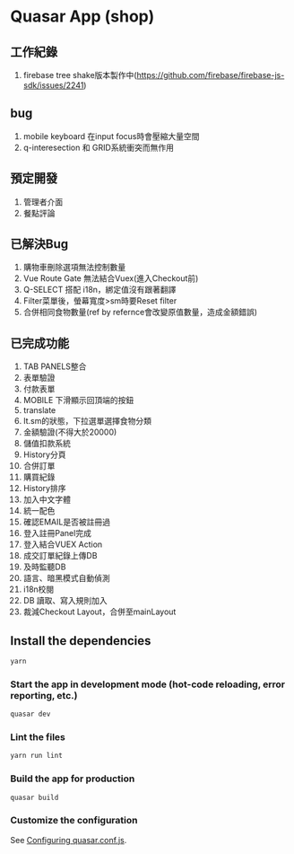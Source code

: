 # Quasar App (shop)

## 工作紀錄
1. firebase tree shake版本製作中(https://github.com/firebase/firebase-js-sdk/issues/2241)

## bug
1. mobile keyboard 在input focus時會壓縮大量空間 
1. q-interesection 和 GRID系統衝突而無作用

## 預定開發
1. 管理者介面
2. 餐點評論

## 已解決Bug
1. 購物車刪除選項無法控制數量
2. Vue Route Gate 無法結合Vuex(進入Checkout前)
3. Q-SELECT 搭配 i18n，綁定值沒有跟著翻譯
4. Filter菜單後，螢幕寬度>sm時要Reset filter
5. 合併相同食物數量(ref by refernce會改變原值數量，造成金額錯誤)

## 已完成功能
1.  TAB PANELS整合
2.  表單驗證
3.  付款表單
4.  MOBILE 下滑顯示回頂端的按鈕
5.  translate
6.  lt.sm的狀態，下拉選單選擇食物分類
7.  金額驗證(不得大於20000)
8.  儲值扣款系統
9.  History分頁
10. 合併訂單
11. 購買紀錄
12. History排序
13. 加入中文字體
14. 統一配色
15. 確認EMAIL是否被註冊過
16. 登入註冊Panel完成
17. 登入結合VUEX Action
18. 成交訂單紀錄上傳DB
19. 及時監聽DB
20. 語言、暗黑模式自動偵測
21. i18n校閱
22. DB 讀取、寫入規則加入
23. 裁減Checkout Layout，合併至mainLayout

## Install the dependencies
```bash
yarn
```

### Start the app in development mode (hot-code reloading, error reporting, etc.)
```bash
quasar dev
```

### Lint the files
```bash
yarn run lint
```

### Build the app for production
```bash
quasar build
```

### Customize the configuration
See [Configuring quasar.conf.js](https://quasar.dev/quasar-cli/quasar-conf-js).
